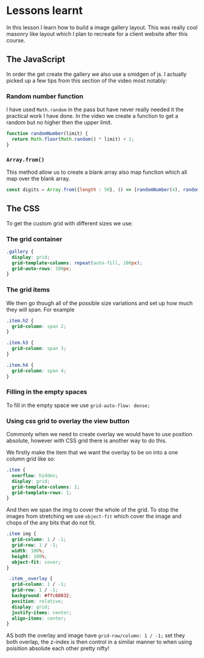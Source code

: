# Lessons learnt

In this lesson I learn how to build a image gallery layout. This was really cool masonry like layout which I plan to recreate for a client website after this course.

## The JavaScript

In order the get create the gallery we also use a smidgen of js. I actually picked up a few tips from this section of the video most notably:

### Random number function

I have used `Math.random` in the pass but have never really needed it the practical work I have done. In the video we create a function to get a random but no higher then the upper limit.

```javascript
function randomNumber(limit) {
  return Math.floor(Math.random() * limit) + 1;
}
```

### `Array.from()`

This method allow us to create a blank array also map function which all map over the blank array.

```javascript
const digits = Array.from({length : 50}, () => [randomNumber(4), randomNumber(4)]);
```

## The CSS

To get the custom grid with different sizes we use:

### The grid container

```css
.gallery {
  display: grid;
  grid-template-columns: repeat(auto-fill, 100px);
  grid-auto-rows: 100px;
}
```

### The grid items

We then go though all of the possible size variations and set up how much they will span. For example

```css
.item.h2 {
  grid-column: span 2;
}

.item.h3 {
  grid-column: span 3;
}

.item.h4 {
  grid-column: span 4;
}
```

### Filling in the empty spaces

To fill in the empty space we use `grid-auto-flow: dense;`

### Using css grid to overlay the view button

Commonly when we need to create overlay we would have to use position absolute, however with CSS grid there is another way to do this.

We firstly make the item that we want the overlay to be on into a one column grid like so:

```css
.item {
  overflow: hidden;
  display: grid;
  grid-template-columns: 1;
  grid-template-rows: 1;
}
```

And then we span the img to cover the whole of the grid. To stop the images from stretching we use `object-fit` which cover the image and chops of the any bits that do not fit.

```css
.item img {
  grid-column: 1 / -1;
  grid-row: 1 / -1;
  width: 100%;
  height: 100%;
  object-fit: cover;
}

 .item__overlay {
  grid-column: 1 / -1;
  grid-row: 1 / -1;
  background: #ffc60032;
  position: relative;
  display: grid;
  justify-items: center;
  align-items: center;
}
```

AS both the overlay and image have  `grid-row/column: 1 / -1;` set they both overlap, the z-index is then control in a similar manner to when using poisition absolute each other pretty nifty!
